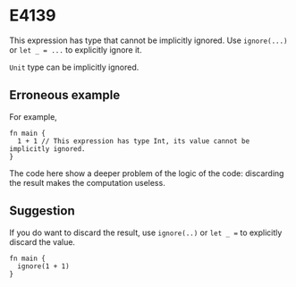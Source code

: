 # E4139

This expression has type that cannot be implicitly ignored. Use `ignore(...)` or
`let _ = ...` to explicitly ignore it.

`Unit` type can be implicitly ignored.

## Erroneous example

For example,

```moonbit
fn main {
  1 + 1 // This expression has type Int, its value cannot be implicitly ignored.
}
```

The code here show a deeper problem of the logic of the code: discarding the
result makes the computation useless.

## Suggestion

If you do want to discard the result, use `ignore(..)` or `let _ =` to
explicitly discard the value.

```moonbit
fn main {
  ignore(1 + 1)
}
```
